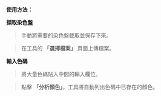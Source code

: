 **使用方法：**  

**擷取染色盤**  

> 手動將需要的染色盤截取並保存下來。  

> 在工具的 **「選擇檔案」** 頁面上傳檔案。



**輸入色碼**  

> 將大量色碼貼入中間的輸入欄位。  

> 點擊 **「分析顏色」**，工具將自動列出色碼中已存在的顏色。
